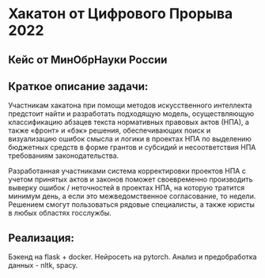 # Хакатон от Цифрового Прорыва 2022

## Кейс от МинОбрНауки России

## Краткое описание задачи:

Участникам хакатона при помощи методов искусственного интеллекта предстоит найти и разработать подходящую модель, осуществляющую классификацию абзацев текста нормативных правовых актов (НПА), а также «фронт» и «бэк» решения, обеспечивающих поиск и визуализацию ошибок смысла и логики в проектах НПА по выделению бюджетных средств в форме грантов и субсидий и несоответствия НПА требованиям законодательства.


Разработанная участниками система корректировки проектов НПА с учетом принятых актов и законов поможет своевременно производить выверку ошибок / неточностей в проектах НПА, на которую тратится минимум день, а если это межведомственное согласование, то недели. Решением смогут пользоваться рядовые специалисты, а также юристы в любых областях госслужбы. 



## Реализация:

Бэкенд на flask + docker. Нейросеть на pytorch. Анализ и предобработка данных - nltk, spacy.
